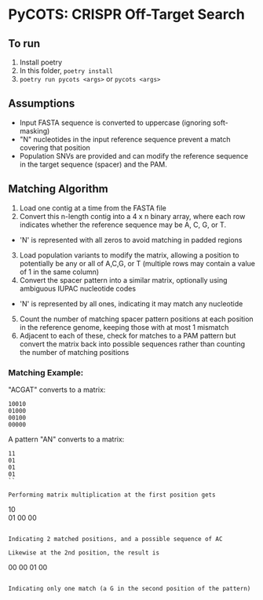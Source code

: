 # PyCOTS: CRISPR Off-Target Search

## To run

1. Install poetry
2. In this folder, `poetry install`
2. `poetry run pycots <args>` or `pycots <args>`

## Assumptions

- Input FASTA sequence is converted to uppercase (ignoring soft-masking)
- "N" nucleotides in the input reference sequence prevent a match covering that position
- Population SNVs are provided and can modify the reference sequence in the target sequence (spacer) and the PAM.

## Matching Algorithm

1. Load one contig at a time from the FASTA file
2. Convert this n-length contig into a 4 x n binary array, where each row indicates whether the reference sequence may be A, C, G, or T.
  - 'N' is represented with all zeros to avoid matching in padded regions
3. Load population variants to modify the matrix, allowing a position to potentially be any or all of A,C,G, or T (multiple rows may contain a value of 1 in the same column)
4. Convert the spacer pattern into a similar matrix, optionally using ambiguous IUPAC nucleotide codes
  - 'N' is represented by all ones, indicating it may match any nucleotide
5. Count the number of matching spacer pattern positions at each position in the reference genome, keeping those with at most 1 mismatch
6. Adjacent to each of these, check for matches to a PAM pattern but convert the matrix back into possible sequences rather than counting the number of matching positions

### Matching Example:

"ACGAT" converts to a matrix: 

```
10010
01000
00100
00000
```

A pattern "AN" converts to a matrix:

```
11
01
01
01
``

Performing matrix multiplication at the first position gets

```
10  
01
00
00
```

Indicating 2 matched positions, and a possible sequence of AC

Likewise at the 2nd position, the result is

```
00
00
01
00
```

Indicating only one match (a G in the second position of the pattern)